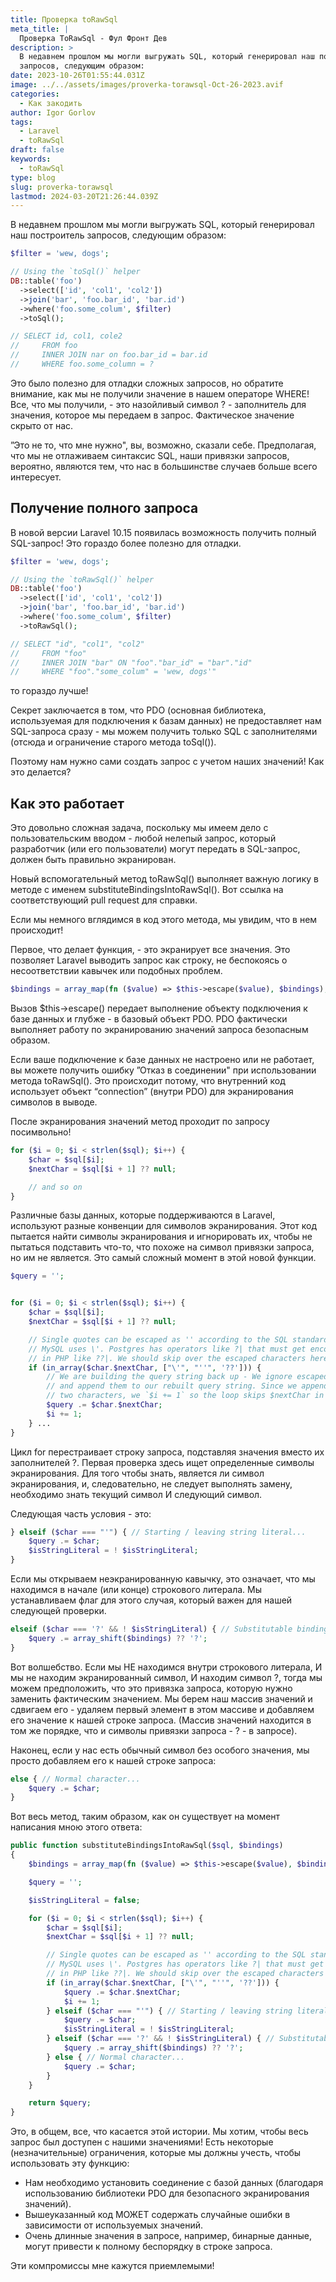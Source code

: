 ```yaml
---
title: Проверка toRawSql
meta_title: |
  Проверка ToRawSql - Фул Фронт Дев
description: >
  В недавнем прошлом мы могли выгружать SQL, который генерировал наш построитель
  запросов, следующим образом:
date: 2023-10-26T01:55:44.031Z
image: ../../assets/images/proverka-torawsql-Oct-26-2023.avif
categories:
  - Как закодить
author: Igor Gorlov
tags:
  - Laravel
  - toRawSql
draft: false
keywords:
  - toRawSql
type: blog
slug: proverka-torawsql
lastmod: 2024-03-20T21:26:44.039Z
---
```


В недавнем прошлом мы могли выгружать SQL, который генерировал наш построитель запросов, следующим образом:

```php
$filter = 'wew, dogs';

// Using the `toSql()` helper
DB::table('foo')
  ->select(['id', 'col1', 'col2'])
  ->join('bar', 'foo.bar_id', 'bar.id')
  ->where('foo.some_colum', $filter)
  ->toSql();

// SELECT id, col1, cole2
//     FROM foo
//     INNER JOIN nar on foo.bar_id = bar.id
//     WHERE foo.some_column = ?

```

Это было полезно для отладки сложных запросов, но обратите внимание, как мы не получили значение в нашем операторе WHERE! Все, что мы получили, - это назойливый символ ? - заполнитель для значения, которое мы передаем в запрос. Фактическое значение скрыто от нас.

”Это не то, что мне нужно", вы, возможно, сказали себе. Предполагая, что мы не отлаживаем синтаксис SQL, наши привязки запросов, вероятно, являются тем, что нас в большинстве случаев больше всего интересует.

## Получение полного запроса

В новой версии Laravel 10.15 появилась возможность получить полный SQL-запрос! Это гораздо более полезно для отладки.

```php
$filter = 'wew, dogs';

// Using the `toRawSql()` helper
DB::table('foo')
  ->select(['id', 'col1', 'col2'])
  ->join('bar', 'foo.bar_id', 'bar.id')
  ->where('foo.some_colum', $filter)
  ->toRawSql();

// SELECT "id", "col1", "col2"
//     FROM "foo"
//     INNER JOIN "bar" ON "foo"."bar_id" = "bar"."id"
//     WHERE "foo"."some_colum" = 'wew, dogs'"

```

то гораздо лучше!

Секрет заключается в том, что PDO (основная библиотека, используемая для подключения к базам данных) не предоставляет нам SQL-запроса сразу - мы можем получить только SQL с заполнителями (отсюда и ограничение старого метода toSql()).

Поэтому нам нужно сами создать запрос с учетом наших значений! Как это делается?

## Как это работает

Это довольно сложная задача, поскольку мы имеем дело с пользовательским вводом - любой нелепый запрос, который разработчик (или его пользователи) могут передать в SQL-запрос, должен быть правильно экранирован.

Новый вспомогательный метод toRawSql() выполняет важную логику в методе с именем substituteBindingsIntoRawSql(). Вот ссылка на соответствующий pull request для справки.

Если мы немного вглядимся в код этого метода, мы увидим, что в нем происходит!

Первое, что делает функция, - это экранирует все значения. Это позволяет Laravel выводить запрос как строку, не беспокоясь о несоответствии кавычек или подобных проблем.

```php
$bindings = array_map(fn ($value) => $this->escape($value), $bindings);
```

Вызов $this->escape() передает выполнение объекту подключения к базе данных и глубже - в базовый объект PDO. PDO фактически выполняет работу по экранированию значений запроса безопасным образом.

Если ваше подключение к базе данных не настроено или не работает, вы можете получить ошибку ”Отказ в соединении" при использовании метода toRawSql(). Это происходит потому, что внутренний код использует объект “connection” (внутри PDO) для экранирования символов в выводе.

После экранирования значений метод проходит по запросу посимвольно!

```php
for ($i = 0; $i < strlen($sql); $i++) {
    $char = $sql[$i];
    $nextChar = $sql[$i + 1] ?? null;

    // and so on
}
```

Различные базы данных, которые поддерживаются в Laravel, используют разные конвенции для символов экранирования. Этот код пытается найти символы экранирования и игнорировать их, чтобы не пытаться подставить что-то, что похоже на символ привязки запроса, но им не является. Это самый сложный момент в этой новой функции.

```php
$query = '';


for ($i = 0; $i < strlen($sql); $i++) {
    $char = $sql[$i];
    $nextChar = $sql[$i + 1] ?? null;

    // Single quotes can be escaped as '' according to the SQL standard while
    // MySQL uses \'. Postgres has operators like ?| that must get encoded
    // in PHP like ??|. We should skip over the escaped characters here.
    if (in_array($char.$nextChar, ["\'", "''", '??'])) {
        // We are building the query string back up - We ignore escaped characters
        // and append them to our rebuilt query string. Since we append
        // two characters, we `$i += 1` so the loop skips $nextChar in our `for` loop
        $query .= $char.$nextChar;
        $i += 1;
    } ...
}
```

Цикл for перестраивает строку запроса, подставляя значения вместо их заполнителей ?. Первая проверка здесь ищет определенные символы экранирования. Для того чтобы знать, является ли символ экранирования, и, следовательно, не следует выполнять замену, необходимо знать текущий символ И следующий символ.

Следующая часть условия - это:

```php
} elseif ($char === "'") { // Starting / leaving string literal...
    $query .= $char;
    $isStringLiteral = ! $isStringLiteral;
}
```

Если мы открываем неэкранированную кавычку, это означает, что мы находимся в начале (или конце) строкового литерала. Мы устанавливаем флаг для этого случая, который важен для нашей следующей проверки.

```php
elseif ($char === '?' && ! $isStringLiteral) { // Substitutable binding...
    $query .= array_shift($bindings) ?? '?';
}
```

Вот волшебство. Если мы НЕ находимся внутри строкового литерала, И мы не находим экранированный символ, И находим символ ?, тогда мы можем предположить, что это привязка запроса, которую нужно заменить фактическим значением. Мы берем наш массив значений и сдвигаем его - удаляем первый элемент в этом массиве и добавляем его значение к нашей строке запроса. (Массив значений находится в том же порядке, что и символы привязки запроса - ? - в запросе).

Наконец, если у нас есть обычный символ без особого значения, мы просто добавляем его к нашей строке запроса:

```php
else { // Normal character...
    $query .= $char;
}
```

Вот весь метод, таким образом, как он существует на момент написания мною этого ответа:

```php
public function substituteBindingsIntoRawSql($sql, $bindings)
{
    $bindings = array_map(fn ($value) => $this->escape($value), $bindings);

    $query = '';

    $isStringLiteral = false;

    for ($i = 0; $i < strlen($sql); $i++) {
        $char = $sql[$i];
        $nextChar = $sql[$i + 1] ?? null;

        // Single quotes can be escaped as '' according to the SQL standard while
        // MySQL uses \'. Postgres has operators like ?| that must get encoded
        // in PHP like ??|. We should skip over the escaped characters here.
        if (in_array($char.$nextChar, ["\'", "''", '??'])) {
            $query .= $char.$nextChar;
            $i += 1;
        } elseif ($char === "'") { // Starting / leaving string literal...
            $query .= $char;
            $isStringLiteral = ! $isStringLiteral;
        } elseif ($char === '?' && ! $isStringLiteral) { // Substitutable binding...
            $query .= array_shift($bindings) ?? '?';
        } else { // Normal character...
            $query .= $char;
        }
    }

    return $query;
}
```

Это, в общем, все, что касается этой истории. Мы хотим, чтобы весь запрос был доступен с нашими значениями! Есть некоторые (незначительные) ограничения, которые мы должны учесть, чтобы использовать эту функцию:

- Нам необходимо установить соединение с базой данных (благодаря использованию библиотеки PDO для безопасного экранирования значений).
- Вышеуказанный код МОЖЕТ содержать случайные ошибки в зависимости от используемых значений.
- Очень длинные значения в запросе, например, бинарные данные, могут привести к полному беспорядку в строке запроса.

Эти компромиссы мне кажутся приемлемыми!
